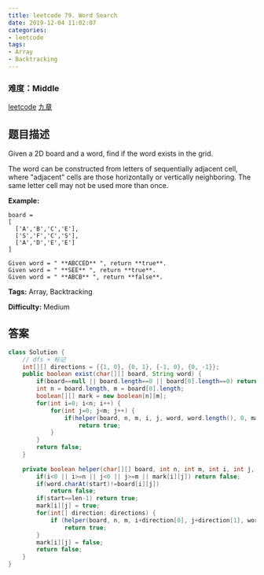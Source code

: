 ```yaml
---
title: leetcode 79. Word Search
date: 2019-12-04 11:02:07
categories:
- leetcode
tags:
- Array
- Backtracking
---
```

### 难度：Middle

<a href="https://leetcode.com/problems/word-search/">leetcode</a>
<a href="https://www.jiuzhang.com/solution/word-search/">九章</a>
## 题目描述
Given a 2D board and a word, find if the word exists in the grid.

The word can be constructed from letters of sequentially adjacent cell, where
"adjacent" cells are those horizontally or vertically neighboring. The same
letter cell may not be used more than once.

**Example:**
        
    board =
    [
      ['A','B','C','E'],
      ['S','F','C','S'],
      ['A','D','E','E']
    ]
    
    Given word = " **ABCCED** ", return **true**.
    Given word = " **SEE** ", return **true**.
    Given word = " **ABCB** ", return **false**.
    


**Tags:** Array, Backtracking

**Difficulty:** Medium
## 答案
<!--more-->
```java
class Solution {
    // dfs + 标记
    int[][] directions = {{1, 0}, {0, 1}, {-1, 0}, {0, -1}};
    public boolean exist(char[][] board, String word) {
        if(board==null || board.length==0 || board[0].length==0) return false;
        int n = board.length, m = board[0].length;
        boolean[][] mark = new boolean[n][m];
        for(int i=0; i<n; i++) {
            for(int j=0; j<m; j++) {
                if(helper(board, n, m, i, j, word, word.length(), 0, mark))
                    return true;
            }
        }
        return false;
    }
    
    private boolean helper(char[][] board, int n, int m, int i, int j, String word, int len, int start, boolean[][] mark) {
        if(i<0 || i>=n || j<0 || j>=m || mark[i][j]) return false;
        if(word.charAt(start)!=board[i][j]) 
            return false;
        if(start==len-1) return true;
        mark[i][j] = true;
        for(int[] direction: directions) {
            if (helper(board, n, m, i+direction[0], j+direction[1], word, len, start+1, mark))
                return true;
        }
        mark[i][j] = false;
        return false;
    }
}
```
